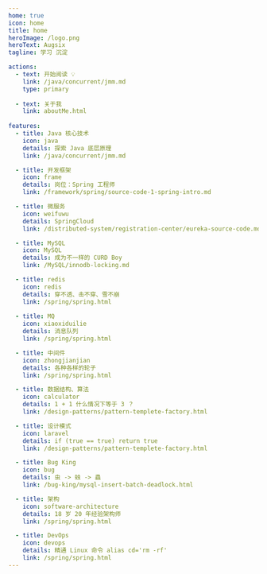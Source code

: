 ```yaml
---
home: true
icon: home
title: home
heroImage: /logo.png
heroText: Augsix
tagline: 学习 沉淀 

actions:
  - text: 开始阅读 💡
    link: /java/concurrent/jmm.md
    type: primary
    
  - text: 关于我
    link: aboutMe.html 
    
features: 
  - title: Java 核心技术
    icon: java
    details: 探索 Java 底层原理
    link: /java/concurrent/jmm.md

  - title: 开发框架
    icon: frame
    details: 岗位：Spring 工程师
    link: /framework/spring/source-code-1-spring-intro.md

  - title: 微服务
    icon: weifuwu
    details: SpringCloud
    link: /distributed-system/registration-center/eureka-source-code.md

  - title: MySQL
    icon: MySQL
    details: 成为不一样的 CURD Boy
    link: /MySQL/innodb-locking.md

  - title: redis
    icon: redis
    details: 穿不透、击不穿、雪不崩
    link: /spring/spring.html 
  
  - title: MQ
    icon: xiaoxiduilie
    details: 消息队列
    link: /spring/spring.html 

  - title: 中间件
    icon: zhongjianjian
    details: 各种各样的轮子
    link: /spring/spring.html 

  - title: 数据结构、算法
    icon: calculator
    details: 1 + 1 什么情况下等于 3 ？
    link: /design-patterns/pattern-templete-factory.html

  - title: 设计模式
    icon: laravel
    details: if (true == true) return true
    link: /design-patterns/pattern-templete-factory.html 

  - title: Bug King
    icon: bug
    details: 虫 -> 䖵 -> 蟲
    link: /bug-king/mysql-insert-batch-deadlock.html 

  - title: 架构
    icon: software-architecture
    details: 18 岁 20 年经验架构师
    link: /spring/spring.html 

  - title: DevOps
    icon: devops
    details: 精通 Linux 命令 alias cd='rm -rf'
    link: /spring/spring.html 
---
```


